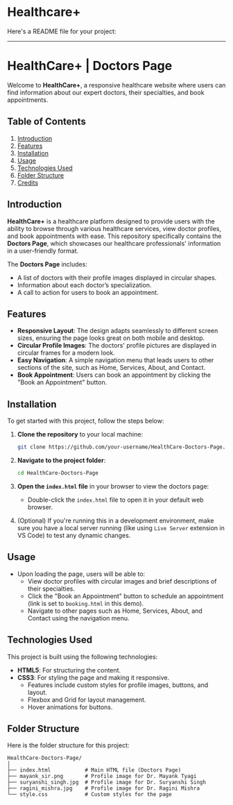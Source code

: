 # Healthcare+

Here's a README file for your project:

---

# HealthCare+ | Doctors Page

Welcome to **HealthCare+**, a responsive healthcare website where users can find information about our expert doctors, their specialties, and book appointments.

## Table of Contents
1. [Introduction](#introduction)
2. [Features](#features)
3. [Installation](#installation)
4. [Usage](#usage)
5. [Technologies Used](#technologies-used)
6. [Folder Structure](#folder-structure)
7. [Credits](#credits)

## Introduction

**HealthCare+** is a healthcare platform designed to provide users with the ability to browse through various healthcare services, view doctor profiles, and book appointments with ease. This repository specifically contains the **Doctors Page**, which showcases our healthcare professionals' information in a user-friendly format.

The **Doctors Page** includes:
- A list of doctors with their profile images displayed in circular shapes.
- Information about each doctor’s specialization.
- A call to action for users to book an appointment.

## Features

- **Responsive Layout**: The design adapts seamlessly to different screen sizes, ensuring the page looks great on both mobile and desktop.
- **Circular Profile Images**: The doctors' profile pictures are displayed in circular frames for a modern look.
- **Easy Navigation**: A simple navigation menu that leads users to other sections of the site, such as Home, Services, About, and Contact.
- **Book Appointment**: Users can book an appointment by clicking the "Book an Appointment" button.
  
## Installation

To get started with this project, follow the steps below:

1. **Clone the repository** to your local machine:
   ```bash
   git clone https://github.com/your-username/HealthCare-Doctors-Page.git
   ```
   
2. **Navigate to the project folder**:
   ```bash
   cd HealthCare-Doctors-Page
   ```

3. **Open the `index.html` file** in your browser to view the doctors page:
   - Double-click the `index.html` file to open it in your default web browser.

4. (Optional) If you're running this in a development environment, make sure you have a local server running (like using `Live Server` extension in VS Code) to test any dynamic changes.

## Usage

- Upon loading the page, users will be able to:
  - View doctor profiles with circular images and brief descriptions of their specialties.
  - Click the "Book an Appointment" button to schedule an appointment (link is set to `booking.html` in this demo).
  - Navigate to other pages such as Home, Services, About, and Contact using the navigation menu.

## Technologies Used

This project is built using the following technologies:

- **HTML5**: For structuring the content.
- **CSS3**: For styling the page and making it responsive.
  - Features include custom styles for profile images, buttons, and layout.
  - Flexbox and Grid for layout management.
  - Hover animations for buttons.
  
## Folder Structure

Here is the folder structure for this project:

```
HealthCare-Doctors-Page/
│
├── index.html           # Main HTML file (Doctors Page)
├── mayank_sir.png       # Profile image for Dr. Mayank Tyagi
├── suryanshi_singh.jpg  # Profile image for Dr. Suryanshi Singh
├── ragini_mishra.jpg    # Profile image for Dr. Ragini Mishra
└── style.css            # Custom styles for the page
```
